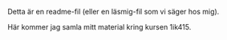 Detta är en readme-fil (eller en läsmig-fil som vi säger hos mig).

Här kommer jag samla mitt material kring kursen 1ik415.
